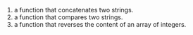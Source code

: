 1.  a function that concatenates two strings.
3.  a function that compares two strings.
4. a function that reverses the content of an array of integers.
